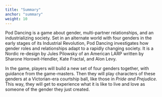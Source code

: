 ```yaml
---
title: "Summary"
anchor: "summary"
weight: 10
---
```


Pod Dancing is a game about gender, multi-partner relationships, and an industrializing society. Set in an alternate world with four genders in the early stages of its Industrial Revolution, Pod Dancing investigates how gender roles and relationships adapt to a rapidly changing society. It is a Nordic re-design by Jules Pilowsky of an American LARP written by Sharone Horowit-Hendler, Kate Fractal, and Alon Levy.

In the game, players will build a new set of four genders together, with guidance from the game-masters. Then they will play characters of these genders at a Victorian-era courtship ball, like those in *Pride and Prejudice.* This way, they will get to experience what it is like to live and love as someone of the gender they just created.

